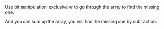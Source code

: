 Use bit manipulation, exclusive or to go through the array to find the missing one.

And you can sum up the array, you will find the missing one by subtraction.
